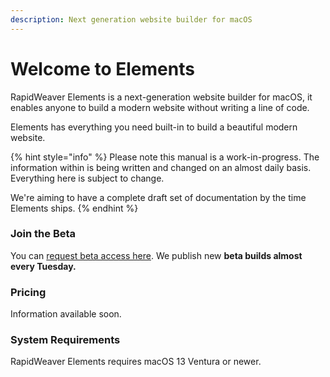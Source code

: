 ```yaml
---
description: Next generation website builder for macOS
---
```


# Welcome to Elements

RapidWeaver Elements is a next-generation website builder for macOS, it enables anyone to build a modern website without writing a line of code.

Elements has everything you need built-in to build a beautiful modern website.

{% hint style="info" %}
Please note this manual is a work-in-progress. The information within is being written and changed on an almost daily basis. Everything here is subject to change.&#x20;

We're aiming to have a complete draft set of documentation by the time Elements ships.
{% endhint %}

### Join the Beta

You can [request beta access here](https://forums.realmacsoftware.com/t/request-elements-beta-access-here/43887/). We publish new **beta builds almost every Tuesday.**

### Pricing

Information available soon.

### System Requirements

RapidWeaver Elements requires macOS 13 Ventura or newer.
